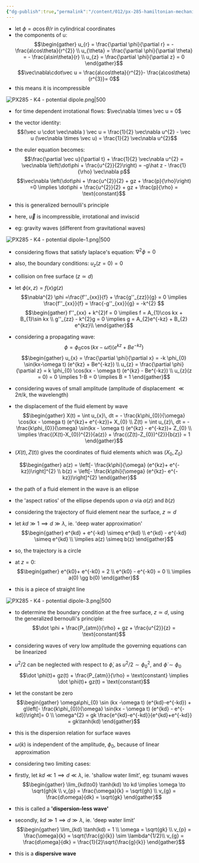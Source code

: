 ```yaml
---
{"dg-publish":true,"permalink":"/content/012/px-285-hamiltonian-mechanics-and-fluid-dynamics/term-2-fluid-dynamics/k-circulation-and-vorticity/px-285-k4-potential-dipole/","noteIcon":"1","created":"2025-02-20T14:09:20.894+00:00","updated":"2025-02-22T14:11:59.676+00:00"}
---
```


- let $\phi = a\cos\theta/r$ in cylindrical coordinates
- the components of u:
$$\begin{gather}
u_{r} = \frac{\partial \phi}{\partial r} = - \frac{a\cos\theta}{r^{2}} \\
u_{\theta} = \frac{\partial \phi}{\partial \theta} = - \frac{a\sin\theta}{r} \\
u_{z} = \frac{\partial \phi}{\partial z} = 0
\end{gather}$$
$$\vec\nabla\cdot\vec u = \frac{a\cos\theta}{r^{2}}- \frac{a\cos\theta}{r^{3}}= 0$$
- this means it is incompressible

![PX285 - K4 - potential dipole.png|500](/img/user/pics/PX285%20-%20K4%20-%20potential%20dipole.png)

- for time dependent irrotational flows: $\vec\nabla \times \vec u = 0$
- the vector identity:
$$(\vec u \cdot \vec\nabla ) \vec u = \frac{1}{2} \vec\nabla u^{2} - \vec u (\vec\nabla \times \vec u) = \frac{1}{2} \vec\nabla u^{2}$$
- the euler equation becomes:
$$\frac{\partial \vec u}{\partial t} + \frac{1}{2} \vec\nabla u^{2} = \vec\nabla \left(\dot\phi + \frac{u^{2}}{2}\right) = -g\hat z - \frac{1}{\rho} \vec\nabla p$$
$$\vec\nabla \left(\dot\phi + \frac{u^{2}}{2} + gz + \frac{p}{\rho}\right) =0 \implies \dot\phi + \frac{u^{2}}{2} + gz + \frac{p}{\rho} = \text{constant}$$

- this is generalized bernoulli's principle
- here, $\vec u$ is incompressible, irrotational and inviscid

 - eg: gravity waves (different from gravitational waves)

 ![PX285 - K4 - potential dipole-1.png|500](/img/user/pics/PX285%20-%20K4%20-%20potential%20dipole-1.png)

  - considering flows that satisfy laplace's equation: $\nabla^{2}\phi = 0$
  - also, the boundary conditions: $u_{z}(z=0)=0$
  - collision on free surface ($z \simeq d$)
  - let $\phi(x,z) = f(x)g(z)$
  $$\nabla^{2} \phi =\frac{f''_{xx}}{f} + \frac{g''_{zz}}{g} = 0 \implies \frac{f''_{xx}}{f} = \frac{-g''_{xx}}{g} = -k^{2} $$
  $$\begin{gather}
  f''_{xx} + k^{2}f  = 0 \implies  f = A_{1}\cos kx + B_{1}\sin kx \\
  g''_{zz} - k^{2}g  = 0 \implies  g = A_{2}e^{-kz} + B_{2} e^{kz}\\
\end{gather}$$

- considering a propagating wave:
$$\phi = \phi_{0} \cos(kx - \omega t)(e^{kz} + Be^{-kz})$$
$$\begin{gather}
u_{x} = \frac{\partial \phi}{\partial x} = -k \phi_{0} \sin(kx-\omega t) (e^{kz} + Be^{-kz}) \\
u_{z} = \frac{\partial \phi}{\partial z} = k \phi_{0} \cos(kx - \omega t) (e^{kz} - Be^{-kz}) \\
u_{z}(z = 0) = 0 \implies 1-B = 0 \implies B = 1
\end{gather}$$
- considering waves of small amplitude (amplitude of displacement $\ll 2\pi/k$, the wavelength)
- the displacement of the fluid element by wave
$$\begin{gather}
X(t) = \int u_{x}\, dt = - \frac{k\phi_{0}}{\omega} \cos(kx - \omega t) (e^{kz}+ e^{-kz})+ X_{0} \\ 
Z(t) = \int u_{z}\, dt = - \frac{k\phi_{0}}{\omega} \sin(kx - \omega t) (e^{kz} - e^{-kz})+ Z_{0} \\
\implies \frac{(X(t)-X_{0})^{2}}{a(z)} + \frac{(Z(t)-Z_{0})^{2}}{b(z)} = 1
\end{gather}$$
- $(X(t), Z(t))$ gives the coordinates of fluid elements which was $(X_{0}, Z_{0})$

$$\begin{gather}
a(z) =  \left[- \frac{k\phi}{\omega} (e^{kz}+ e^{-kz})\right]^{2} \\
b(z) =  \left[- \frac{k\phi}{\omega} (e^{kz}-  e^{-kz})\right]^{2} 
\end{gather}$$
- the path of a fluid element in the wave is an ellipse
- the 'aspect ratios' of the ellipse depends upon $a$ via $a(z)$ and $b(z)$

- considering the trajectory of fluid element near the surface, $z \simeq d$
- let $kd \gg 1 \implies d \gg \lambda$, ie. 'deep water approximation'
$$\begin{gather}
e^{kd} + e^{-kd} \simeq e^{kd} \\
e^{kd} -  e^{-kd} \simeq e^{kd} \\
\implies a(z) \simeq b(z)
\end{gather}$$
- so, the trajectory is a circle

- at $z = 0:$
$$\begin{gather}
e^{k0}+ e^{-k0} = 2 \\
e^{k0} - e^{-k0} = 0 \\
\implies a(0) \gg b(0)
\end{gather}$$
- this is a piece of straight line

![PX285 - K4 - potential dipole-3.png|500](/img/user/pics/PX285%20-%20K4%20-%20potential%20dipole-3.png)

- to determine the boundary condition at the free surface, $z \simeq d$, using the generalized bernoulli's principle:
$$\dot \phi + \frac{P_{atm}}{\rho} + gz + \frac{u^{2}}{z} = \text{constant}$$
- considering waves of very low amplitude the governing equations can be linearized
- $u^{2}/2$ can be neglected with respect to $\dot \phi$, as $u^{2}/2 \sim \phi_{0}^{2}$, and $\dot \phi \sim \phi_{0}$
$$\dot \phi(t)+ gz(t)  + \frac{P_{atm}}{\rho}  = \text{constant} \implies \dot \phi(t)+ gz(t) = \text{constant}$$
- let the constant be zero
$$\begin{gather}
\omega\phi_{0} \sin (kx -\omega t) (e^{kd}-e^{-kd}) + g\left[- \frac{k\phi_{0}}{\omega} \sin(kx - \omega t) (e^{kd} - e^{-kd})\right]= 0 \\
\omega^{2} = gk  \frac{e^{kd}-e^{-kd}}{e^{kd}+e^{-kd}} = gk\tanh(kd)
\end{gather}$$
- this is the dispersion relation for surface waves
- $\omega(k)$ is independent of the amplitude, $\phi_0$, because of linear approximation

- considering two limiting cases:
- firstly, let $kd \ll 1 \implies d\ll \lambda$, ie. 'shallow water limit', eg: tsunami waves
$$\begin{gather}
\lim_{kd\to0} \tanh(kd) \to kd \implies \omega \to \sqrt{gh}k \\
v_{p} = \frac{\omega}{k} = \sqrt{gh} \\
v_{g} = \frac{d\omega}{dk} = \sqrt{gk}
\end{gather}$$
- this is called a **'dispersion-less wave'**

- secondly, $kd\gg 1 \implies d \gg \lambda$, ie. 'deep water limit'
$$\begin{gather}
\lim_{kd} \tanh(kd) = 1 \\
\omega = \sqrt{gk} \\
v_{p} = \frac{\omega}{k} = \sqrt{\frac{g}{k}} \sim \lambda^{1/2}\\
v_{g} = \frac{d\omega}{dk} = \frac{1}{2}\sqrt{\frac{g}{k}}
\end{gather}$$
- this is a **dispersive wave** 
 